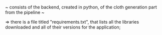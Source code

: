 ~ consists of the backend, created in python, of the cloth generation part from the pipeline ~


=> there is a file titled "requirements.txt", that lists all the libraries downloaded and all of their versions for the application;
